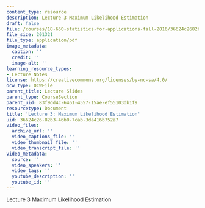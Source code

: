 ```yaml
---
content_type: resource
description: Lecture 3 Maximum Likelihood Estimation
draft: false
file: /courses/18-650-statistics-for-applications-fall-2016/36624c2682b346b07cab3da416b752a7_MIT18_650F16_Maximum_LE.pdf
file_size: 201321
file_type: application/pdf
image_metadata:
  caption: ''
  credit: ''
  image-alt: ''
learning_resource_types:
- Lecture Notes
license: https://creativecommons.org/licenses/by-nc-sa/4.0/
ocw_type: OCWFile
parent_title: Lecture Slides
parent_type: CourseSection
parent_uid: 83f9dd4c-6461-4557-15ae-ef55103db1f9
resourcetype: Document
title: 'Lecture 3: Maximum Likelihood Estimation'
uid: 36624c26-82b3-46b0-7cab-3da416b752a7
video_files:
  archive_url: ''
  video_captions_file: ''
  video_thumbnail_file: ''
  video_transcript_file: ''
video_metadata:
  source: ''
  video_speakers: ''
  video_tags: ''
  youtube_description: ''
  youtube_id: ''
---
```

Lecture 3 Maximum Likelihood Estimation